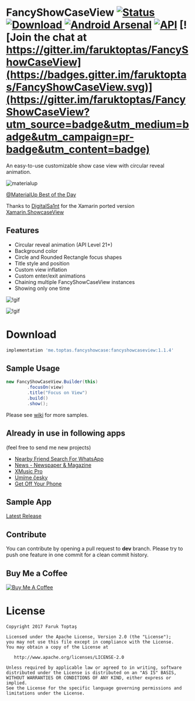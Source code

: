 # FancyShowCaseView [![Status](https://travis-ci.org/faruktoptas/FancyShowCaseView.svg?branch=master)](https://travis-ci.org/faruktoptas/FancyShowCaseView) [ ![Download](https://api.bintray.com/packages/faruktoptas/fancyshowcaseview/fancyshowcaseview/images/download.svg?version=1.1.4) ](https://bintray.com/faruktoptas/fancyshowcaseview/fancyshowcaseview/1.1.4/link) [![Android Arsenal](https://img.shields.io/badge/Android%20Arsenal-FancyShowCaseView-brightgreen.svg?style=flat)](https://android-arsenal.com/details/1/5440) [![API](https://img.shields.io/badge/API-14%2B-blue.svg?style=flat)](https://android-arsenal.com/api?level=10) [![Join the chat at https://gitter.im/faruktoptas/FancyShowCaseView](https://badges.gitter.im/faruktoptas/FancyShowCaseView.svg)](https://gitter.im/faruktoptas/FancyShowCaseView?utm_source=badge&utm_medium=badge&utm_campaign=pr-badge&utm_content=badge)
An easy-to-use customizable show case view with circular reveal animation.

![materialup](https://cloud.githubusercontent.com/assets/1595227/24761426/f80dbc64-1af3-11e7-9c99-bca3dd836a8e.png)

[@MaterialUp Best of the Day](https://material.uplabs.com/posts/fancyshowcaseview)

Thanks to [DigitalSa1nt](https://github.com/DigitalSa1nt) for the Xamarin ported version [Xamarin.ShowcaseView](https://github.com/DigitalSa1nt/Xamarin.ShowcaseView)

## Features
- Circular reveal animation (API Level 21+)
- Background color
- Circle and Rounded Rectangle focus shapes
- Title style and position 
- Custom view inflation
- Custom enter/exit animations
- Chaining multiple FancyShowCaseView instances
- Showing only one time

![!gif](https://cloud.githubusercontent.com/assets/1595227/24331187/ad143b80-1237-11e7-919c-36111c1ce559.gif)

![!gif](https://cloud.githubusercontent.com/assets/1595227/24331189/afec8d9e-1237-11e7-986d-0ab7c44db7c7.gif)

# Download
```gradle
implementation 'me.toptas.fancyshowcase:fancyshowcaseview:1.1.4'
```

## Sample Usage
```java
new FancyShowCaseView.Builder(this)
        .focusOn(view)
        .title("Focus on View")
        .build()
        .show();
```
Please see [wiki](https://github.com/faruktoptas/FancyShowCaseView/wiki) for more samples. 

## Already in use in following apps
(feel free to send me new projects)
* [Nearby Friend Search For WhatsApp](https://play.google.com/store/apps/details?id=com.regrex.realnumbers)
* [News - Newspaper & Magazine](https://play.google.com/store/apps/details?id=com.moblino.countrynews)
* [XMusic Pro](https://play.google.com/store/apps/details?id=com.riseapps.xmusic)
* [Umíme česky](https://play.google.com/store/apps/details?id=cz.muni.fi.umimecesky)
* [Get Off Your Phone](https://play.google.com/store/apps/details?id=com.nephi.getoffyourphone)

## Sample App
 [Latest Release](https://github.com/faruktoptas/FancyShowCaseView/releases)

## Contribute
You can contribute by opening a pull request to **dev** branch.
Please try to push one feature in one commit for a clean commit history.

## Buy Me a Coffee

<a href="https://www.buymeacoffee.com/faruktoptas" target="_blank"><img src="https://www.buymeacoffee.com/assets/img/custom_images/orange_img.png" alt="Buy Me A Coffee" style="height: auto !important;width: auto !important;" ></a>

License
=======

    Copyright 2017 Faruk Toptaş

    Licensed under the Apache License, Version 2.0 (the "License");
    you may not use this file except in compliance with the License.
    You may obtain a copy of the License at

       http://www.apache.org/licenses/LICENSE-2.0

    Unless required by applicable law or agreed to in writing, software
    distributed under the License is distributed on an "AS IS" BASIS,
    WITHOUT WARRANTIES OR CONDITIONS OF ANY KIND, either express or implied.
    See the License for the specific language governing permissions and
    limitations under the License.
